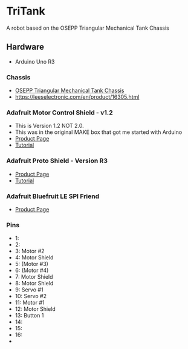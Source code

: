 # TriTank
A robot based on the OSEPP Triangular Mechanical Tank Chassis

## Hardware
- Arduino Uno R3

### Chassis
- [OSEPP Triangular Mechanical Tank Chassis](https://osepp.com/robotic-kits/3-triangulartank)
- https://leeselectronic.com/en/product/16305.html

### Adafruit Motor Control Shield - v1.2
- This is Version 1.2 NOT 2.0.  
- This was in the original MAKE box that got me started with Arduino
- [Product Page](https://www.adafruit.com/product/81)
- [Tutorial](https://learn.adafruit.com/adafruit-motor-shield)

### Adafruit Proto Shield - Version R3
- [Product Page](https://www.adafruit.com/product/2077)
- [Tutorial](https://learn.adafruit.com/adafruit-proto-shield-arduino)

### Adafruit Bluefruit LE SPI Friend
- [Product Page](https://www.adafruit.com/product/2633)

### Pins
- 1:
- 2:
- 3:  Motor #2
- 4:  Motor Shield
- 5:  (Motor #3)
- 6:  (Motor #4)
- 7:  Motor Shield
- 8:  Motor Shield
- 9:  Servo #1
- 10: Servo #2
- 11: Motor #1
- 12: Motor Shield
- 13: Button 1
- 14:
- 15:
- 16:
-
